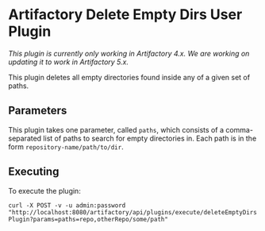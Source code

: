 Artifactory Delete Empty Dirs User Plugin
=========================================

*This plugin is currently only working in Artifactory 4.x. We are working on updating it to work in Artifactory 5.x.*

This plugin deletes all empty directories found inside any of a given set of
paths.

Parameters
----------

This plugin takes one parameter, called `paths`, which consists of a
comma-separated list of paths to search for empty directories in. Each path is
in the form `repository-name/path/to/dir`.

Executing
---------

To execute the plugin:

`curl -X POST -v -u admin:password "http://localhost:8080/artifactory/api/plugins/execute/deleteEmptyDirsPlugin?params=paths=repo,otherRepo/some/path"`

